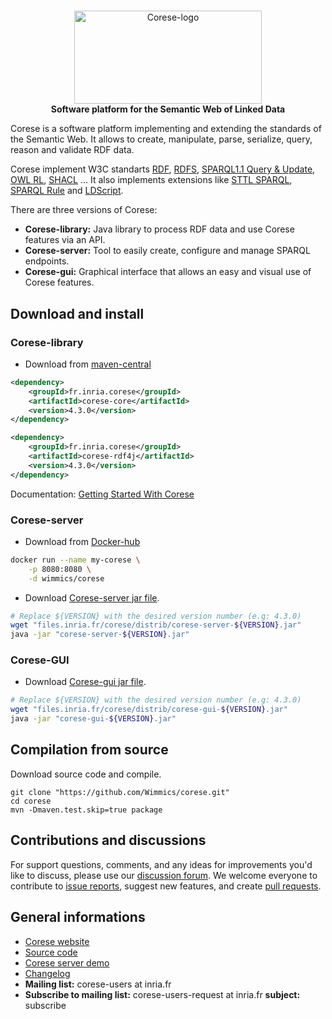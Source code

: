 <!-- markdownlint-configure-file { "MD004": { "style": "consistent" } } -->
<!-- markdownlint-disable MD033 -->

#

<p align="center">
    <a href="https://project.inria.fr/corese/">
        <img src="https://user-images.githubusercontent.com/5692787/151987397-316a61f0-8098-4d37-a4e8-69180e33261a.svg" width="300" height="149" alt="Corese-logo">
    </a>
    <br>
    <strong>Software platform for the Semantic Web of Linked Data</strong>
</p>
<!-- markdownlint-enable MD033 -->

Corese is a software platform implementing and extending the standards of the Semantic Web. It allows to create, manipulate, parse, serialize, query, reason and validate RDF data.

Corese implement W3C standarts [RDF](https://www.w3.org/RDF/), [RDFS](https://www.w3.org/2001/sw/wiki/RDFS), [SPARQL1.1 Query & Update](https://www.w3.org/2001/sw/wiki/SPARQL), [OWL RL](https://www.w3.org/2005/rules/wiki/OWLRL), [SHACL](https://www.w3.org/TR/shacl/) …
It also implements extensions like [STTL SPARQL](https://files.inria.fr/corese/doc/sttl.html), [SPARQL Rule](https://files.inria.fr/corese/doc/rule.html) and [LDScript](https://files.inria.fr/corese/doc/ldscript.html).

There are three versions of Corese:

- **Corese-library:** Java library to process RDF data and use Corese features via an API.
- **Corese-server:** Tool to easily create, configure and manage SPARQL endpoints.
- **Corese-gui:** Graphical interface that allows an easy and visual use of Corese features.

## Download and install

### Corese-library

- Download from [maven-central](https://search.maven.org/search?q=g:fr.inria.corese)

```xml
<dependency>
    <groupId>fr.inria.corese</groupId>
    <artifactId>corese-core</artifactId>
    <version>4.3.0</version>
</dependency>

<dependency>
    <groupId>fr.inria.corese</groupId>
    <artifactId>corese-rdf4j</artifactId>
    <version>4.3.0</version>
</dependency>
```

Documentation: [Getting Started With Corese](https://notes.inria.fr/s/hiiedLfVe#)

### Corese-server

- Download from [Docker-hub](https://hub.docker.com/r/wimmics/corese)

```sh
docker run --name my-corese \
    -p 8080:8080 \
    -d wimmics/corese
```

- Download [Corese-server jar file](https://project.inria.fr/corese/download/).

```sh
# Replace ${VERSION} with the desired version number (e.g: 4.3.0)
wget "files.inria.fr/corese/distrib/corese-server-${VERSION}.jar"
java -jar "corese-server-${VERSION}.jar"
```

### Corese-GUI

- Download [Corese-gui jar file](https://project.inria.fr/corese/download/).

```sh
# Replace ${VERSION} with the desired version number (e.g: 4.3.0)
wget "files.inria.fr/corese/distrib/corese-gui-${VERSION}.jar"
java -jar "corese-gui-${VERSION}.jar"
```

## Compilation from source

Download source code and compile.

```shell
git clone "https://github.com/Wimmics/corese.git"
cd corese
mvn -Dmaven.test.skip=true package
```

## Contributions and discussions

For support questions, comments, and any ideas for improvements you'd like to discuss, please use our [discussion forum](https://github.com/Wimmics/corese/discussions/).
We welcome everyone to contribute to [issue reports](https://github.com/Wimmics/corese/issues), suggest new features, and create [pull requests](https://github.com/Wimmics/corese/pulls).

## General informations

- [Corese website](https://project.inria.fr/corese)
- [Source code](https://github.com/Wimmics/corese)
- [Corese server demo](http://corese.inria.fr/)
- [Changelog](https://notes.inria.fr/s/TjriAbX14#)
- **Mailing list:** corese-users at inria.fr
- **Subscribe to mailing list:** corese-users-request at inria.fr **subject:** subscribe
